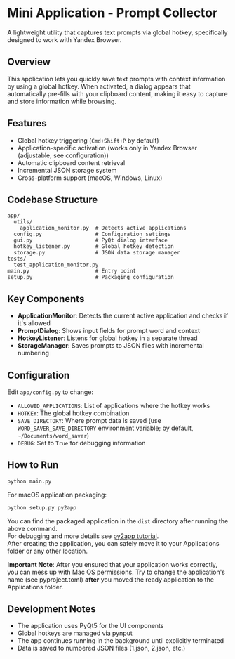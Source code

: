 # Mini Application - Prompt Collector

A lightweight utility that captures text prompts via global hotkey, specifically designed to work with Yandex Browser.

## Overview

This application lets you quickly save text prompts with context information by using a global hotkey. When activated, a dialog appears that automatically pre-fills with your clipboard content, making it easy to capture and store information while browsing.

## Features

- Global hotkey triggering (`Cmd+Shift+P` by default)
- Application-specific activation (works only in Yandex Browser (adjustable, see configuration))
- Automatic clipboard content retrieval
- Incremental JSON storage system
- Cross-platform support (macOS, Windows, Linux)

## Codebase Structure

```
app/
  utils/
    application_monitor.py  # Detects active applications
  config.py                 # Configuration settings
  gui.py                    # PyQt dialog interface
  hotkey_listener.py        # Global hotkey detection
  storage.py                # JSON data storage manager
tests/
  test_application_monitor.py
main.py                     # Entry point
setup.py                    # Packaging configuration
```

## Key Components

- **ApplicationMonitor**: Detects the current active application and checks if it's allowed
- **PromptDialog**: Shows input fields for prompt word and context
- **HotkeyListener**: Listens for global hotkey in a separate thread
- **StorageManager**: Saves prompts to JSON files with incremental numbering

## Configuration

Edit `app/config.py` to change:
- `ALLOWED_APPLICATIONS`: List of applications where the hotkey works
- `HOTKEY`: The global hotkey combination
- `SAVE_DIRECTORY`: Where prompt data is saved (use `WORD_SAVER_SAVE_DIRECTORY` environment variable; by default, `~/Documents/word_saver`)
- `DEBUG`: Set to `True` for debugging information

## How to Run

```bash
python main.py
```

For macOS application packaging:
```bash
python setup.py py2app
```

You can find the packaged application in the `dist` directory after running the above command. \
For debugging and more details see [py2app tutorial](https://py2app.readthedocs.io/en/latest/tutorial.html). \
After creating the application, you can safely move it to your Applications folder or any other location.

**Important Note**: After you ensured that your application works correctly, you can mess up with Mac OS permissions. Try to change the application's name (see pyproject.toml) **after** you moved the ready application to the Applications folder.

## Development Notes

- The application uses PyQt5 for the UI components
- Global hotkeys are managed via pynput
- The app continues running in the background until explicitly terminated
- Data is saved to numbered JSON files (1.json, 2.json, etc.)
